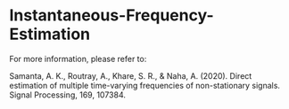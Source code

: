 # Instantaneous-Frequency-Estimation

For more information, please refer to:

Samanta, A. K., Routray, A., Khare, S. R., & Naha, A. (2020). Direct estimation of multiple time-varying frequencies of non-stationary signals. Signal Processing, 169, 107384.
